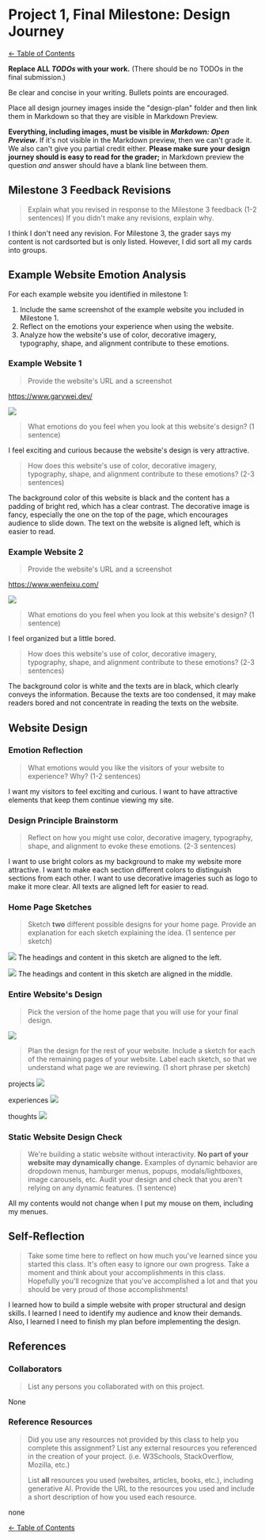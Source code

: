 # Project 1, Final Milestone: Design Journey

[← Table of Contents](design-journey.md)


**Replace ALL _TODOs_ with your work.** (There should be no TODOs in the final submission.)

Be clear and concise in your writing. Bullets points are encouraged.

Place all design journey images inside the "design-plan" folder and then link them in Markdown so that they are visible in Markdown Preview.

**Everything, including images, must be visible in _Markdown: Open Preview_.** If it's not visible in the Markdown preview, then we can't grade it. We also can't give you partial credit either. **Please make sure your design journey should is easy to read for the grader;** in Markdown preview the question _and_ answer should have a blank line between them.


## Milestone 3 Feedback Revisions
> Explain what you revised in response to the Milestone 3 feedback (1-2 sentences)
> If you didn't make any revisions, explain why.

I think I don't need any revision. For Milestone 3, the grader says my content is not cardsorted but is only listed. However, I did sort all my cards into groups.


## Example Website Emotion Analysis

For each example website you identified in milestone 1:

1. Include the same screenshot of the example website you included in Milestone 1.
2. Reflect on the emotions your experience when using the website.
3. Analyze how the website's use of color, decorative imagery, typography, shape, and alignment contribute to these emotions.

### Example Website 1
> Provide the website's URL and a screenshot

<https://www.garywei.dev/>

![](gary-wei.png)

> What emotions do you feel when you look at this website's design? (1 sentence)

I feel exciting and curious because the website's design is very attractive.

> How does this website's use of color, decorative imagery, typography, shape, and alignment contribute to these emotions? (2-3 sentences)

The background color of this website is black and the content has a padding of bright red, which has a clear contrast. The decorative image is fancy, especially the one on the top of the page, which encourages audience to slide down. The text on the website is aligned left, which is easier to read.


### Example Website 2
> Provide the website's URL and a screenshot

<https://www.wenfeixu.com/>

![](wenfei-xu.png)

> What emotions do you feel when you look at this website's design? (1 sentence)

I feel organized but a little bored.

> How does this website's use of color, decorative imagery, typography, shape, and alignment contribute to these emotions? (2-3 sentences)

The background color is white and the texts are in black, which clearly conveys the information. Because the texts are too condensed, it may make readers bored and not concentrate in reading the texts on the website.


## Website Design

### Emotion Reflection
> What emotions would you like the visitors of your website to experience? Why? (1-2 sentences)

I want my visitors to feel exciting and curious. I want to have attractive elements that keep them continue viewing my site.


### Design Principle Brainstorm
> Reflect on how you might use color, decorative imagery, typography, shape, and alignment to evoke these emotions. (2-3 sentences)

I want to use bright colors as my background to make my website more attractive. I want to make each section different colors to distinguish sections from each other. I want to use decorative imageries such as logo to make it more clear. All texts are aligned left for easier to read.


### Home Page Sketches
> Sketch **two** different possible designs for your home page.
> Provide an explanation for each sketch explaining the idea. (1 sentence per sketch)

![](Home-Sketch-one.jpg)
The headings and content in this sketch are aligned to the left.

![](Home-Sketch-two.jpg)
The headings and content in this sketch are aligned in the middle.


### Entire Website's Design
> Pick the version of the home page that you will use for your final design.

![](Home-Sketch-one.jpg)

> Plan the design for the rest of your website.
> Include a sketch for each of the remaining pages of your website.
> Label each sketch, so that we understand what page we are reviewing. (1 short phrase per sketch)

projects
![](projects.jpg)

experiences
![](experiences.jpg)

thoughts
![](thoughts.jpg)


### Static Website Design Check
> We're building a static website without interactivity.
> **No part of your website may dynamically change.**
> Examples of dynamic behavior are dropdown menus, hamburger menus, popups, modals/lightboxes, image carousels, etc.
> Audit your design and check that you aren't relying on any dynamic features. (1 sentence)

All my contents would not change when I put my mouse on them, including my menues.


## Self-Reflection
> Take some time here to reflect on how much you've learned since you started this class. It's often easy to ignore our own progress. Take a moment and think about your accomplishments in this class. Hopefully you'll recognize that you've accomplished a lot and that you should be very proud of those accomplishments!

I learned how to build a simple website with proper structural and design skills. I learned I need to identify my audience and know their demands. Also, I learned I need to finish my plan before implementing the design.
## References

### Collaborators
> List any persons you collaborated with on this project.

None


### Reference Resources
> Did you use any resources not provided by this class to help you complete this assignment?
> List any external resources you referenced in the creation of your project. (i.e. W3Schools, StackOverflow, Mozilla, etc.)
>
> List **all** resources you used (websites, articles, books, etc.), including generative AI.
> Provide the URL to the resources you used and include a short description of how you used each resource.

none


[← Table of Contents](design-journey.md)
